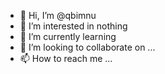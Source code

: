- 👋 Hi, I’m @qbimnu
- 👀 I’m interested in nothing
- 🌱 I’m currently learning 
- 💞️ I’m looking to collaborate on ...
- 📫 How to reach me ...

<!---
qbimnu/qbimnu is a ✨ special ✨ repository because its `README.md` (this file) appears on your GitHub profile.
You can click the Preview link to take a look at your changes.
--->

